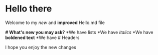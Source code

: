 # Hello there
Welcome to my *new* and **improved** Hello.md file

**# What's new you may ask?**
*We have lists
*We have *italics*
*We have **boldened text**
*We have # Headers

I hope you enjoy the new changes
